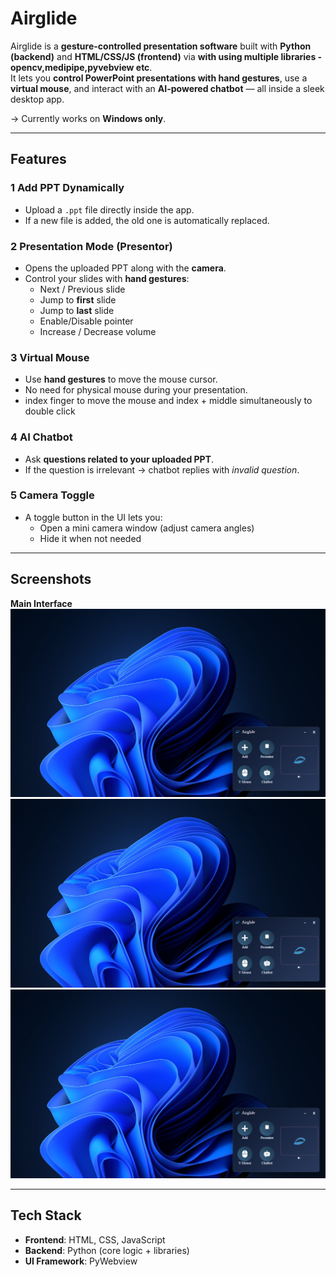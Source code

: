 # Airglide 

Airglide is a **gesture-controlled presentation software** built with **Python (backend)** and **HTML/CSS/JS (frontend)** via **with using multiple libraries -opencv,medipipe,pyvebview etc**.  
It lets you **control PowerPoint presentations with hand gestures**, use a **virtual mouse**, and interact with an **AI-powered chatbot** — all inside a sleek desktop app.

-> Currently works on **Windows only**.

---

##  Features

### 1️ Add PPT Dynamically
- Upload a `.ppt` file directly inside the app.
- If a new file is added, the old one is automatically replaced.

### 2️ Presentation Mode (Presentor)
- Opens the uploaded PPT along with the **camera**.
- Control your slides with **hand gestures**:
  -  Next / Previous slide
  -  Jump to **first** slide
  -  Jump to **last** slide
  -  Enable/Disable pointer
  -  Increase / Decrease volume

### 3️ Virtual Mouse
- Use **hand gestures** to move the mouse cursor.
- No need for physical mouse during your presentation.
- index finger to move the mouse and index + middle simultaneously to double click

### 4️ AI Chatbot 
- Ask **questions related to your uploaded PPT**.
- If the question is irrelevant → chatbot replies with *invalid question*.

### 5️ Camera Toggle
- A toggle button in the UI lets you:
  -  Open a mini camera window (adjust camera angles)
  -  Hide it when not needed

---

##  Screenshots

**Main Interface**  
![Airglide UI](Assets/demo1.png)
![Airglide UI](Assets/demo1.png)
![Airglide UI](Assets/demo1.png)


---

##  Tech Stack

- **Frontend**: HTML, CSS, JavaScript
- **Backend**: Python (core logic + libraries)
- **UI Framework**: PyWebview


